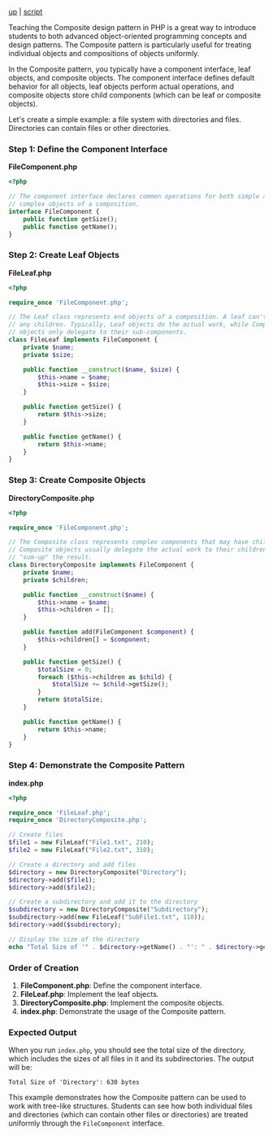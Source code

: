 [up](../README.md) | [script](sript/page01.md)


Teaching the Composite design pattern in PHP is a great way to introduce students to both advanced object-oriented programming concepts and design patterns. The Composite pattern is particularly useful for treating individual objects and compositions of objects uniformly.

In the Composite pattern, you typically have a component interface, leaf objects, and composite objects. The component interface defines default behavior for all objects, leaf objects perform actual operations, and composite objects store child components (which can be leaf or composite objects).

Let's create a simple example: a file system with directories and files. Directories can contain files or other directories.

### Step 1: Define the Component Interface

**FileComponent.php**
```php
<?php

// The component interface declares common operations for both simple and
// complex objects of a composition.
interface FileComponent {
    public function getSize();
    public function getName();
}
```

### Step 2: Create Leaf Objects

**FileLeaf.php**
```php
<?php

require_once 'FileComponent.php';

// The Leaf class represents end objects of a composition. A leaf can't have
// any children. Typically, Leaf objects do the actual work, while Composite
// objects only delegate to their sub-components.
class FileLeaf implements FileComponent {
    private $name;
    private $size;

    public function __construct($name, $size) {
        $this->name = $name;
        $this->size = $size;
    }

    public function getSize() {
        return $this->size;
    }

    public function getName() {
        return $this->name;
    }
}
```

### Step 3: Create Composite Objects

**DirectoryComposite.php**
```php
<?php

require_once 'FileComponent.php';

// The Composite class represents complex components that may have children.
// Composite objects usually delegate the actual work to their children and
// "sum-up" the result.
class DirectoryComposite implements FileComponent {
    private $name;
    private $children;

    public function __construct($name) {
        $this->name = $name;
        $this->children = [];
    }

    public function add(FileComponent $component) {
        $this->children[] = $component;
    }

    public function getSize() {
        $totalSize = 0;
        foreach ($this->children as $child) {
            $totalSize += $child->getSize();
        }
        return $totalSize;
    }

    public function getName() {
        return $this->name;
    }
}
```

### Step 4: Demonstrate the Composite Pattern

**index.php**
```php
<?php

require_once 'FileLeaf.php';
require_once 'DirectoryComposite.php';

// Create files
$file1 = new FileLeaf("File1.txt", 210);
$file2 = new FileLeaf("File2.txt", 310);

// Create a directory and add files
$directory = new DirectoryComposite("Directory");
$directory->add($file1);
$directory->add($file2);

// Create a subdirectory and add it to the directory
$subdirectory = new DirectoryComposite("Subdirectory");
$subdirectory->add(new FileLeaf("SubFile1.txt", 110));
$directory->add($subdirectory);

// Display the size of the directory
echo "Total Size of '" . $directory->getName() . "': " . $directory->getSize() . " bytes";
```

### Order of Creation

1. **FileComponent.php**: Define the component interface.
2. **FileLeaf.php**: Implement the leaf objects.
3. **DirectoryComposite.php**: Implement the composite objects.
4. **index.php**: Demonstrate the usage of the Composite pattern.

### Expected Output

When you run `index.php`, you should see the total size of the directory, which includes the sizes of all files in it and its subdirectories. The output will be:

```
Total Size of 'Directory': 630 bytes
```

This example demonstrates how the Composite pattern can be used to work with tree-like structures. Students can see how both individual files and directories (which can contain other files or directories) are treated uniformly through the `FileComponent` interface.
